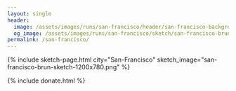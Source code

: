 ```yaml
---
layout: single
header:
  image: /assets/images/runs/san-francisco/header/san-francisco-background-header-2048x900.png
  og_image: /assets/images/runs/san-francisco/sketch/san-francisco-brun-sketch-1200x780.png
permalink: /san-francisco/
---
```


{% include sketch-page.html city="San-Francisco" sketch_image="san-francisco-brun-sketch-1200x780.png" %} 
 
{% include donate.html %}  
  
  
